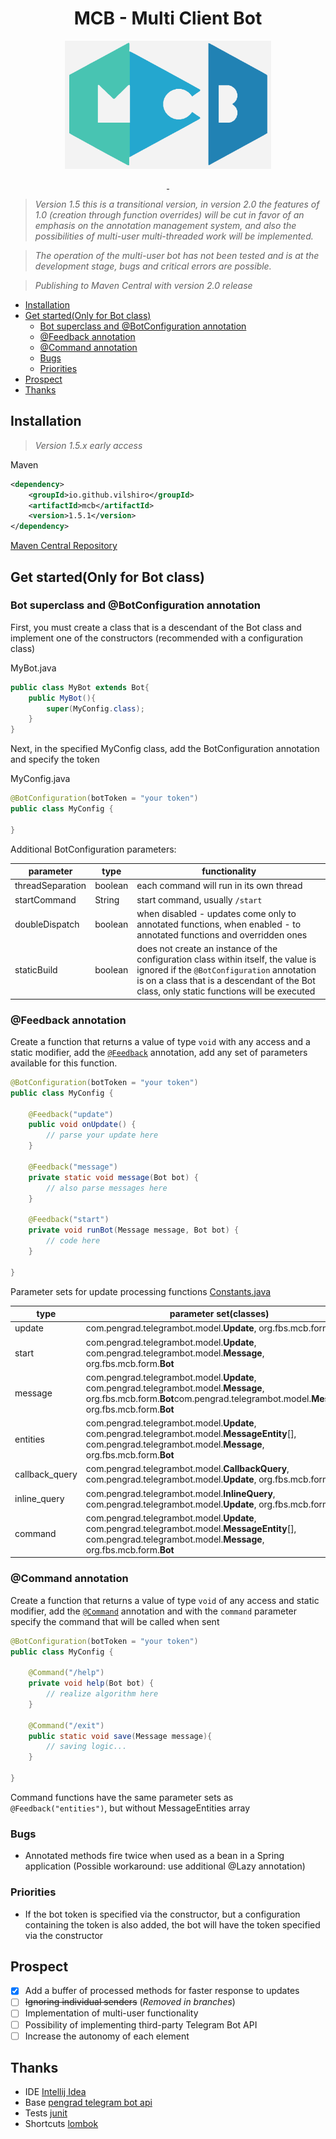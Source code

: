 <div align = "center">
  <h1>MCB - Multi Client Bot</h1>
  <img src="Logo.png" alt="" height="205"/>
  <p></p>
  <a href="https://github.com/VilShiro/MCBJava/releases/latest">
    <img src="https://img.shields.io/github/release/VilShiro/MCBJava.svg?style=flat" alt="">
  </a>
  <a href="https://github.com/VilShiro/MCBJava/releases/latest">
    <img src="https://img.shields.io/github/downloads/VilShiro/MCBJava/total.svg?style=flat" alt="">
  </a>
</div>

> _Version 1.5 this is a transitional version, in version 2.0 the features of 1.0 (creation through function overrides) will be cut in favor of an emphasis on the annotation management system, and also the possibilities of multi-user multi-threaded work will be implemented._

> _The operation of the multi-user bot has not been tested and is at the development stage, bugs and critical errors are possible._

> _Publishing to Maven Central with version 2.0 release_

<!-- TOC -->
  * [Installation](#installation)
  * [Get started(Only for Bot class)](#get-startedonly-for-bot-class)
    * [Bot superclass and @BotConfiguration annotation](#bot-superclass-and-botconfiguration-annotation)
    * [@Feedback annotation](#feedback-annotation)
    * [@Command annotation](#command-annotation)
    * [Bugs](#bugs)
    * [Priorities](#priorities)
  * [Prospect](#prospect)
  * [Thanks](#thanks)
<!-- TOC -->

## Installation

> _Version 1.5.x early access_

Maven
```xml
<dependency>
    <groupId>io.github.vilshiro</groupId>
    <artifactId>mcb</artifactId>
    <version>1.5.1</version>
</dependency>
```

[Maven Central Repository](https://central.sonatype.com/artifact/io.github.vilshiro/mcb/overview)

## Get started(Only for Bot class)

### Bot superclass and @BotConfiguration annotation

First, you must create a class that is a descendant of the Bot class and implement one of the constructors (recommended with a configuration class)

MyBot.java
```java
public class MyBot extends Bot{
    public MyBot(){
        super(MyConfig.class);
    }
}
```

Next, in the specified MyConfig class, add the BotConfiguration annotation and specify the token

MyConfig.java

```java
@BotConfiguration(botToken = "your token")
public class MyConfig {
    
}
```

Additional BotConfiguration parameters:

| parameter        | type    | functionality                                                                                                                                                                                                                |
|------------------|---------|------------------------------------------------------------------------------------------------------------------------------------------------------------------------------------------------------------------------------|
| threadSeparation | boolean | each command will run in its own thread                                                                                                                                                                                      |
| startCommand     | String  | start command, usually `/start`                                                                                                                                                                                              |
| doubleDispatch   | boolean | when disabled - updates come only to annotated functions, when enabled - to annotated functions and overridden ones                                                                                                          |
| staticBuild      | boolean | does not create an instance of the configuration class within itself, the value is ignored if the `@BotConfiguration` annotation is on a class that is a descendant of the Bot class, only static functions will be executed |

### @Feedback annotation

Create a function that returns a value of type `void` with any access and a static modifier, add the [`@Feedback`](src/main/java/org/fbs/mcb/annotation/Feedback.java) annotation, add any set of parameters available for this function.

```java
@BotConfiguration(botToken = "your token")
public class MyConfig {

    @Feedback("update")
    public void onUpdate() {
        // parse your update here
    }

    @Feedback("message")
    private static void message(Bot bot) {
        // also parse messages here
    }

    @Feedback("start")
    private void runBot(Message message, Bot bot) {
        // code here
    }

}
```

Parameter sets for update processing functions [Constants.java](src/main/java/org/fbs/mcb/data/meta/Constants.java)

| type           | parameter set(classes)                                                                                                                                                           |
|----------------|----------------------------------------------------------------------------------------------------------------------------------------------------------------------------------|
| update         | com.pengrad.telegrambot.model.**Update**, org.fbs.mcb.form.**Bot**                                                                                                               |
| start          | com.pengrad.telegrambot.model.**Update**, com.pengrad.telegrambot.model.**Message**, org.fbs.mcb.form.**Bot**                                                                    |
| message        | com.pengrad.telegrambot.model.**Update**, com.pengrad.telegrambot.model.**Message**, org.fbs.mcb.form.**Bot**com.pengrad.telegrambot.model.**Message**, org.fbs.mcb.form.**Bot** |
| entities       | com.pengrad.telegrambot.model.**Update**, com.pengrad.telegrambot.model.**MessageEntity**[], com.pengrad.telegrambot.model.**Message**, org.fbs.mcb.form.**Bot**                 |
| callback_query | com.pengrad.telegrambot.model.**CallbackQuery**, com.pengrad.telegrambot.model.**Update**, org.fbs.mcb.form.**Bot**                                                              |
| inline_query   | com.pengrad.telegrambot.model.**InlineQuery**, com.pengrad.telegrambot.model.**Update**, org.fbs.mcb.form.**Bot**                                                                |
| command        | com.pengrad.telegrambot.model.**Update**, com.pengrad.telegrambot.model.**MessageEntity**[], com.pengrad.telegrambot.model.**Message**, org.fbs.mcb.form.**Bot**                 |

### @Command annotation

Create a function that returns a value of type `void` of any access and static modifier, add the [`@Command`](src/main/java/org/fbs/mcb/annotation/Command.java) annotation and with the `command` parameter specify the command that will be called when sent

```java
@BotConfiguration(botToken = "your token")
public class MyConfig {

    @Command("/help")
    private void help(Bot bot) {
        // realize algorithm here
    }

    @Command("/exit")
    public static void save(Message message){
        // saving logic...
    }

}
```

Command functions have the same parameter sets as `@Feedback("entities")`, but without MessageEntities array

### Bugs

- Annotated methods fire twice when used as a bean in a Spring application (Possible workaround: use additional @Lazy annotation)

### Priorities

- If the bot token is specified via the constructor, but a configuration containing the token is also added, the bot will have the token specified via the constructor

## Prospect

- [X] Add a buffer of processed methods for faster response to updates
- [ ] ~~Ignoring individual senders~~ (_Removed in branches_)
- [ ] Implementation of multi-user functionality
- [ ] Possibility of implementing third-party Telegram Bot API
- [ ] Increase the autonomy of each element

## Thanks
- IDE [Intellij Idea](https://www.jetbrains.com/idea/)
- Base [pengrad telegram bot api](https://github.com/pengrad/java-telegram-bot-api)
- Tests [junit](https://github.com/junit-team/junit4)
- Shortcuts [lombok](https://github.com/projectlombok/lombok)
